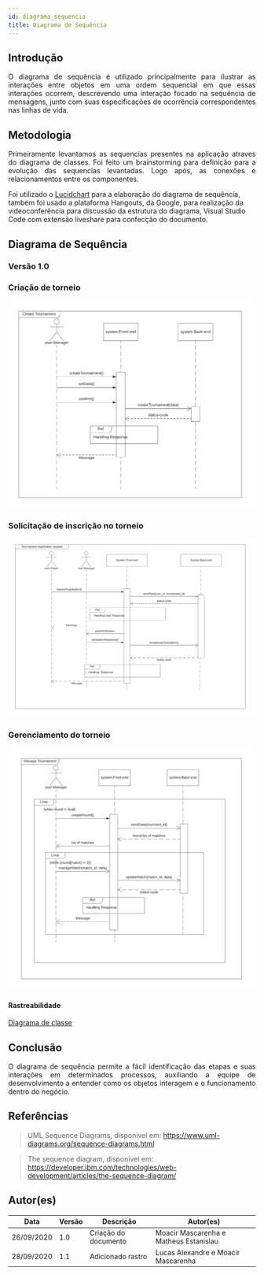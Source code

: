 ```yaml
---
id: diagrama_sequencia
title: Diagrama de Sequência
---
```



## Introdução

<p align = "justify">
O diagrama de sequência é utilizado principalmente para ilustrar as interações entre objetos em uma ordem sequencial em que essas interações ocorrem, descrevendo uma interação focado na sequência de mensagens, junto com suas especificações de ocorrência correspondentes nas linhas de vida.
</p>

## Metodologia

<p align = "justify">
Primeiramente levantamos as sequencias presentes na aplicação atraves do diagrama de classes. Foi feito um brainstorming para definição para a evolução das sequencias levantadas. Logo após, as conexões e relacionamentos entre os componentes.

Foi utilizado o <a href='http://lucidchart.com'>Lucidchart</a> para a elaboração do diagrama de sequência, também foi usado a plataforma Hangouts, da Google, para realização da videoconferência para discussão da estrutura do diagrama, Visual Studio Code com extensão liveshare para confecção do documento.
</p>

## Diagrama de Sequência

### Versão 1.0
### Criação de torneio

![![diagrama Criação de torneio](../assets/Diagrama_sequencia/sequencia1.png)](../assets/Diagrama_sequencia/sequencia1.png)

### Solicitação de inscrição no torneio

![![diagrama Solicitação de inscrição no torneio](../assets/Diagrama_sequencia/sequencia2.png)](../assets/Diagrama_sequencia/sequencia2.png)

### Gerenciamento do torneio

![![diagrama Solicitação de inscrição no torneio](../assets/Diagrama_sequencia/sequencia3.png)](../assets/Diagrama_sequencia/sequencia3.png)


#### Rastreabilidade

[Diagrama de classe](https://github.com/UnBArqDsw/2020.1_G7_TCM/blob/master/docs/assets/diagrama_de_classes/diagrama_de_classes.png)

## Conclusão

<p align = "justify">
O diagrama de sequência permite a fácil identificação das etapas e suas interações em determinados processos, auxiliando a equipe de desenvolvimento a entender como os objetos interagem e o funcionamento dentro do negócio. 
</p>

## Referências

> UML Sequence Diagrams, disponível em: https://www.uml-diagrams.org/sequence-diagrams.html

> The sequence diagram, disponível em: https://developer.ibm.com/technologies/web-development/articles/the-sequence-diagram/

## Autor(es)

| Data | Versão | Descrição | Autor(es) |
| -- | -- | -- | -- |
| 26/09/2020 | 1.0 | Criação do documento | Moacir Mascarenha e Matheus Estanislau |
| 28/09/2020 | 1.1 | Adicionado rastro |Lucas Alexandre e  Moacir Mascarenha |
